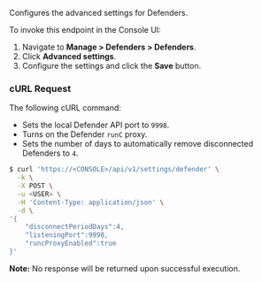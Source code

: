 Configures the advanced settings for Defenders.

To invoke this endpoint in the Console UI:

1. Navigate to **Manage > Defenders > Defenders**.
2. Click **Advanced settings**.
3. Configure the settings and click the **Save** button.

### cURL Request

The following cURL command:

* Sets the local Defender API port to `9998`.
* Turns on the Defender `runC` proxy.
* Sets the number of days to automatically remove disconnected Defenders to `4`.

```bash
$ curl 'https://<CONSOLE>/api/v1/settings/defender' \
  -k \
  -X POST \
  -u <USER> \
  -H 'Content-Type: application/json' \
  -d \
'{
    "disconnectPeriodDays":4,
    "listeningPort":9998,
    "runcProxyEnabled":true
}'
```

**Note:** No response will be returned upon successful execution.
